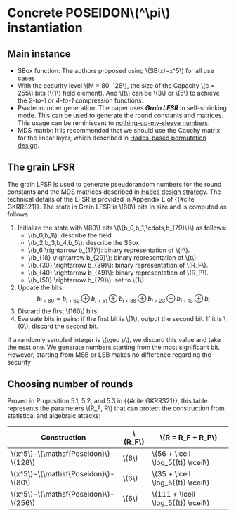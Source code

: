 # Concrete POSEIDON\\(^\pi\\) instantiation

## Main instance

+ SBox function: The authors proposed using \\(SB(x)=x^5\\) for all use cases
+ With the security level \\(M = 80, 128\\), the size of the Capacity \\(c = 255\\) bits (\\(1\\) field element). And \\(t\\) can be \\(3\\) or \\(5\\) to achieve the *2-to-1* or *4-to-1* compression functions.
+ Psudeonumber generation: The paper uses ***Grain LFSR*** in self-shrinking mode. This can be used to generate the round constants and matrices. This usage can be reminiscent to [nothing-up-my-sleeve numbers](https://en.wikipedia.org/wiki/Nothing-up-my-sleeve_number).
+ MDS matrix: It is recommended that we should use the Cauchy matrix for the linear layer, which described in [Hades-based permutation design](./hades-based-design.md).

## The grain LFSR
The grain LFSR is used to generate pseudorandom numbers for the round constants and the MDS matrices described in [Hades design strategy](./hades-design-strategy.md). The technical details of the LFSR is provided in Appendix E of {{#cite GKRRS21}}. The state in Grain LFSR is \\(80\\) bits in size and is computed as follows:
1. Initialize the state with \\(80\\) bits \\(\\{b_0,b_1,\cdots,b_{79}\\}\\) as follows:
    - \\(b_0,b_1\\): describe the field.
    - \\(b_2,b_3,b_4,b_5\\): describe the SBox.
    - \\(b_6 \rightarrow b_{17}\\): binary representation of \\(n\\).
    - \\(b_{18} \rightarrow b_{29}\\): binary representation of \\(t\\).
    - \\(b_{30} \rightarrow b_{39}\\): binary representation of \\(R_F\\).
    - \\(b_{40} \rightarrow b_{49}\\): binary representation of \\(R_P\\).
    - \\(b_{50} \rightarrow b_{79}\\): set to \\(1\\).
2. Update the bits: $$b_{i + 80} = b_{i + 62} \oplus b_{i + 51} \oplus b_{i + 38} \oplus b_{i + 23} \oplus b_{i + 13} \oplus b_i$$
3. Discard the first \\(160\\) bits.
4. Evaluate bits in pairs: if the first bit is \\(1\\), output the second bit. If it is \\(0\\), discard the second bit.

If a randomly sampled integer is \\(\geq p\\), we discard this value and take the next one. We generate numbers starting from the most significant bit. However, starting from MSB or LSB makes no difference regarding the security

## Choosing number of rounds
Proved in Proposition 5.1, 5.2, and 5.3 in {{#cite GKRRS21}}, this table represents the parameters \\(R_F, R\\) that can protect the construction from statistical and algebraic attacks:



|                Construction                 | \\(R_F\\) | \\(R = R_F + R_P\\)                   |
| ------------------------------------------- | --------- | ------------------------------------- |
| \\(x^5\\)-\\(\mathsf{Poseidon}\\)-\\(128\\) | \\(6\\)   | \\(56 + \lceil \log_5{(t)} \rceil\\)  |
| \\(x^5\\)-\\(\mathsf{Poseidon}\\)-\\(80\\)  | \\(6\\)   | \\(35 + \lceil \log_5{(t)} \rceil\\)  |
| \\(x^5\\)-\\(\mathsf{Poseidon}\\)-\\(256\\) | \\(6\\)   | \\(111 + \lceil \log_5{(t)} \rceil\\) |